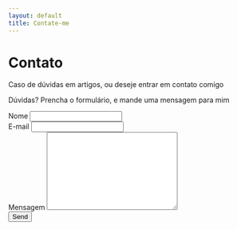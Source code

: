 ```yaml
---
layout: default
title: Contate-me
---
```


<div id="contact">
  <h1 class="pageTitle">Contato</h1>
  <div class="contactContent">
    <p class="intro">Caso de dúvidas em artigos, ou deseje entrar em contato comigo </p>
    <p>Dúvidas? Prencha o formulário, e mande uma mensagem para mim <a href="aquila0dayprofissional@gmail.com"> </a> </p>
  </div>
  <form action="http://formspree.io/your@mail.com" method="POST">
    <label for="name">Nome</label>
    <input type="text" id="name" name="name" class="full-width"><br>
    <label for="email">E-mail</label>
    <input type="email" id="email" name="_replyto" class="full-width"><br>
    <label for="message">Mensagem</label>
    <textarea name="message" id="message" cols="30" rows="10" class="full-width"></textarea><br>
    <input type="submit" value="Send" class="button">
  </form>
</div>
